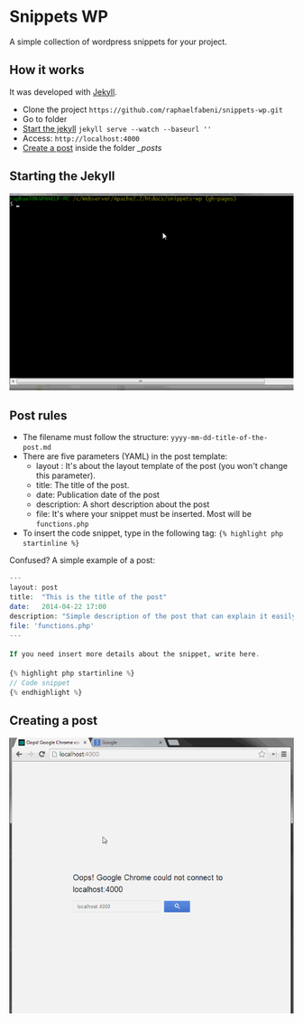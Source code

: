 Snippets WP
===========

A simple collection of wordpress snippets for your project.

## How it works

It was developed with [Jekyll](http://jekyllrb.com/).

* Clone the project `https://github.com/raphaelfabeni/snippets-wp.git`
* Go to folder
* [Start the jekyll](#starting-the-jekyll) `jekyll serve --watch --baseurl ''`
* Access: `http://localhost:4000`
* [Create a post](#creating-a-post) inside the folder *_posts*

## Starting the Jekyll

![Starting Jekyll](build/img/starting-jekyll.gif "Starting Jekyll")

## Post rules

* The filename must follow the structure: `yyyy-mm-dd-title-of-the-post.md`
* There are five parameters (YAML) in the post template:
  * layout : It's about the layout template of the post (you won't change this parameter).
  * title: The title of the post.
  * date: Publication date of the post
  * description: A short description about the post
  * file: It's where your snippet must be inserted. Most will be `functions.php`
* To insert the code snippet, type in the following tag: `{% highlight php startinline %}`

Confused? A simple example of a post:

```php
---
layout: post
title:  "This is the title of the post"
date:   2014-04-22 17:00
description: "Simple description of the post that can explain it easily."
file: 'functions.php'
---

If you need insert more details about the snippet, write here.

{% highlight php startinline %}
// Code snippet
{% endhighlight %}
```

## Creating a post

![Creating a post](build/img/creating-post.gif "Creating a post")